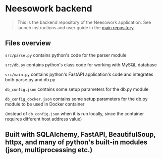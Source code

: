 # Neesowork backend
> This is the backend repository of the Neesowork application. See launch instructions and user guide in the [main repository](https://github.com/Neesowork/application).
## Files overview
``src/parse.py`` contains python's code for the parser module


``src/db.py`` contains python's class code for working with MySQL database


``src/main.py`` contains python's FastAPI application's code and integrates both parse.py and db.py


``db_config.json`` contains some setup parameters for the db.py module 


``db_config_docker.json`` contains some setup parameters for the db.py module to be used in Docker container 


(instead of ``db_config.json`` when it is run locally, since the container requires different host address value)
## Built with SQLAlchemy, FastAPI, BeautifulSoup, httpx, and many of python's built-in modules (json, multiprocessing etc.)
